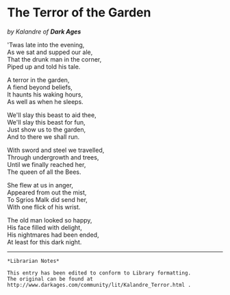 # The Terror of the Garden

_by Kalandre of **Dark Ages**_

'Twas late into the evening,  
As we sat and supped our ale,  
That the drunk man in the corner,  
Piped up and told his tale.  

A terror in the garden,  
A fiend beyond beliefs,  
It haunts his waking hours,  
As well as when he sleeps.  

We'll slay this beast to aid thee,  
We'll slay this beast for fun,  
Just show us to the garden,  
And to there we shall run.  

With sword and steel we travelled,  
Through undergrowth and trees,  
Until we finally reached her,  
The queen of all the Bees.  

She flew at us in anger,  
Appeared from out the mist,  
To Sgrios Malk did send her,  
With one flick of his wrist.  

The old man looked so happy,  
His face filled with delight,  
His nightmares had been ended,  
At least for this dark night.  

***

```
*Librarian Notes*

This entry has been edited to conform to Library formatting.
The original can be found at http://www.darkages.com/community/lit/Kalandre_Terror.html .
```
